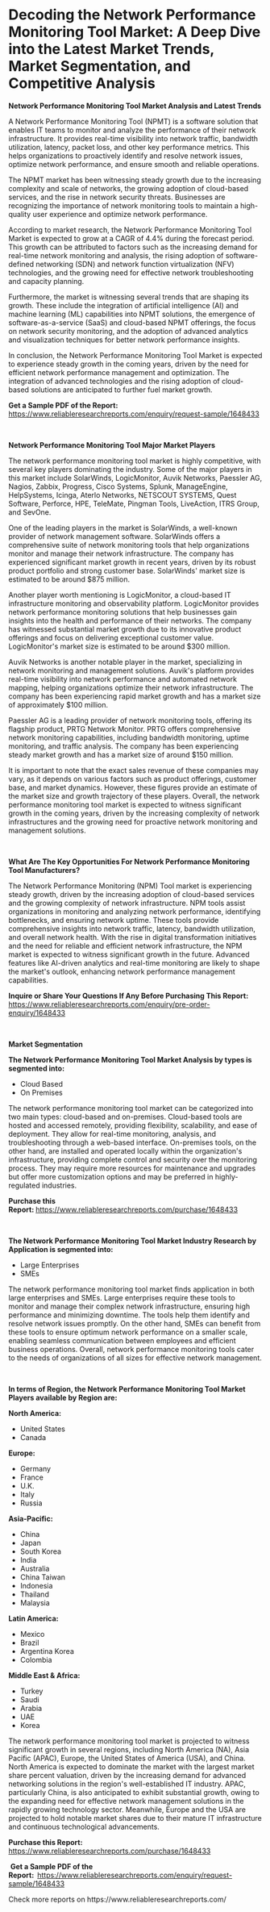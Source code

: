 <p><h1>Decoding the Network Performance Monitoring Tool Market: A Deep Dive into the Latest Market Trends, Market Segmentation, and Competitive Analysis</h1></p><p><strong>Network Performance Monitoring Tool Market Analysis and Latest Trends</strong></p>
<p><p>A Network Performance Monitoring Tool (NPMT) is a software solution that enables IT teams to monitor and analyze the performance of their network infrastructure. It provides real-time visibility into network traffic, bandwidth utilization, latency, packet loss, and other key performance metrics. This helps organizations to proactively identify and resolve network issues, optimize network performance, and ensure smooth and reliable operations.</p><p>The NPMT market has been witnessing steady growth due to the increasing complexity and scale of networks, the growing adoption of cloud-based services, and the rise in network security threats. Businesses are recognizing the importance of network monitoring tools to maintain a high-quality user experience and optimize network performance.</p><p>According to market research, the Network Performance Monitoring Tool Market is expected to grow at a CAGR of 4.4% during the forecast period. This growth can be attributed to factors such as the increasing demand for real-time network monitoring and analysis, the rising adoption of software-defined networking (SDN) and network function virtualization (NFV) technologies, and the growing need for effective network troubleshooting and capacity planning.</p><p>Furthermore, the market is witnessing several trends that are shaping its growth. These include the integration of artificial intelligence (AI) and machine learning (ML) capabilities into NPMT solutions, the emergence of software-as-a-service (SaaS) and cloud-based NPMT offerings, the focus on network security monitoring, and the adoption of advanced analytics and visualization techniques for better network performance insights.</p><p>In conclusion, the Network Performance Monitoring Tool Market is expected to experience steady growth in the coming years, driven by the need for efficient network performance management and optimization. The integration of advanced technologies and the rising adoption of cloud-based solutions are anticipated to further fuel market growth.</p></p>
<p><strong>Get a Sample PDF of the Report:&nbsp;</strong> <a href="https://www.reliableresearchreports.com/enquiry/request-sample/1648433">https://www.reliableresearchreports.com/enquiry/request-sample/1648433</a></p>
<p>&nbsp;</p>
<p><strong>Network Performance Monitoring Tool Major Market Players</strong></p>
<p><p>The network performance monitoring tool market is highly competitive, with several key players dominating the industry. Some of the major players in this market include SolarWinds, LogicMonitor, Auvik Networks, Paessler AG, Nagios, Zabbix, Progress, Cisco Systems, Splunk, ManageEngine, HelpSystems, Icinga, Aterlo Networks, NETSCOUT SYSTEMS, Quest Software, Perforce, HPE, TeleMate, Pingman Tools, LiveAction, ITRS Group, and SevOne.</p><p>One of the leading players in the market is SolarWinds, a well-known provider of network management software. SolarWinds offers a comprehensive suite of network monitoring tools that help organizations monitor and manage their network infrastructure. The company has experienced significant market growth in recent years, driven by its robust product portfolio and strong customer base. SolarWinds' market size is estimated to be around $875 million.</p><p>Another player worth mentioning is LogicMonitor, a cloud-based IT infrastructure monitoring and observability platform. LogicMonitor provides network performance monitoring solutions that help businesses gain insights into the health and performance of their networks. The company has witnessed substantial market growth due to its innovative product offerings and focus on delivering exceptional customer value. LogicMonitor's market size is estimated to be around $300 million.</p><p>Auvik Networks is another notable player in the market, specializing in network monitoring and management solutions. Auvik's platform provides real-time visibility into network performance and automated network mapping, helping organizations optimize their network infrastructure. The company has been experiencing rapid market growth and has a market size of approximately $100 million.</p><p>Paessler AG is a leading provider of network monitoring tools, offering its flagship product, PRTG Network Monitor. PRTG offers comprehensive network monitoring capabilities, including bandwidth monitoring, uptime monitoring, and traffic analysis. The company has been experiencing steady market growth and has a market size of around $150 million.</p><p>It is important to note that the exact sales revenue of these companies may vary, as it depends on various factors such as product offerings, customer base, and market dynamics. However, these figures provide an estimate of the market size and growth trajectory of these players. Overall, the network performance monitoring tool market is expected to witness significant growth in the coming years, driven by the increasing complexity of network infrastructures and the growing need for proactive network monitoring and management solutions.</p></p>
<p>&nbsp;</p>
<p><strong>What Are The Key Opportunities For Network Performance Monitoring Tool Manufacturers?</strong></p>
<p><p>The Network Performance Monitoring (NPM) Tool market is experiencing steady growth, driven by the increasing adoption of cloud-based services and the growing complexity of network infrastructure. NPM tools assist organizations in monitoring and analyzing network performance, identifying bottlenecks, and ensuring network uptime. These tools provide comprehensive insights into network traffic, latency, bandwidth utilization, and overall network health. With the rise in digital transformation initiatives and the need for reliable and efficient network infrastructure, the NPM market is expected to witness significant growth in the future. Advanced features like AI-driven analytics and real-time monitoring are likely to shape the market's outlook, enhancing network performance management capabilities.</p></p>
<p><strong>Inquire or Share Your Questions If Any Before Purchasing This Report:</strong> <a href="https://www.reliableresearchreports.com/enquiry/pre-order-enquiry/1648433">https://www.reliableresearchreports.com/enquiry/pre-order-enquiry/1648433</a></p>
<p>&nbsp;</p>
<p><strong>Market Segmentation</strong></p>
<p><strong>The Network Performance Monitoring Tool Market Analysis by types is segmented into:</strong></p>
<p><ul><li>Cloud Based</li><li>On Premises</li></ul></p>
<p><p>The network performance monitoring tool market can be categorized into two main types: cloud-based and on-premises. Cloud-based tools are hosted and accessed remotely, providing flexibility, scalability, and ease of deployment. They allow for real-time monitoring, analysis, and troubleshooting through a web-based interface. On-premises tools, on the other hand, are installed and operated locally within the organization's infrastructure, providing complete control and security over the monitoring process. They may require more resources for maintenance and upgrades but offer more customization options and may be preferred in highly-regulated industries.</p></p>
<p><strong>Purchase this Report:&nbsp;</strong><a href="https://www.reliableresearchreports.com/purchase/1648433">https://www.reliableresearchreports.com/purchase/1648433</a></p>
<p>&nbsp;</p>
<p><strong>The Network Performance Monitoring Tool Market Industry Research by Application is segmented into:</strong></p>
<p><ul><li>Large Enterprises</li><li>SMEs</li></ul></p>
<p><p>The network performance monitoring tool market finds application in both large enterprises and SMEs. Large enterprises require these tools to monitor and manage their complex network infrastructure, ensuring high performance and minimizing downtime. The tools help them identify and resolve network issues promptly. On the other hand, SMEs can benefit from these tools to ensure optimum network performance on a smaller scale, enabling seamless communication between employees and efficient business operations. Overall, network performance monitoring tools cater to the needs of organizations of all sizes for effective network management.</p></p>
<p>&nbsp;</p>
<p><strong>In terms of Region, the Network Performance Monitoring Tool Market Players available by Region are:</strong></p>
<p>
    <p> <strong> North America: </strong>
        <ul>
            <li>United States</li>
            <li>Canada</li>
        </ul>
        </p> 
    <p> <strong> Europe: </strong>
        <ul>
            <li>Germany</li>
            <li>France</li>
            <li>U.K.</li>
            <li>Italy</li>
            <li>Russia</li>
        </ul>
        </p> 
    <p> <strong> Asia-Pacific: </strong>
        <ul>
            <li>China</li>
            <li>Japan</li>
            <li>South Korea</li>
            <li>India</li>
            <li>Australia</li>
            <li>China Taiwan</li>
            <li>Indonesia</li>
            <li>Thailand</li>
            <li>Malaysia</li>
        </ul>
        </p> 
    <p> <strong> Latin America: </strong>
        <ul>
            <li>Mexico</li>
            <li>Brazil</li>
            <li>Argentina Korea</li>
            <li>Colombia</li>
        </ul>
        </p> 
    <p> <strong> Middle East & Africa: </strong>
        <ul>
            <li>Turkey</li>
            <li>Saudi</li>
            <li>Arabia</li>
            <li>UAE</li>
            <li>Korea</li>
        </ul>
    </p>
    </p>
<p><p>The network performance monitoring tool market is projected to witness significant growth in several regions, including North America (NA), Asia Pacific (APAC), Europe, the United States of America (USA), and China. North America is expected to dominate the market with the largest market share percent valuation, driven by the increasing demand for advanced networking solutions in the region's well-established IT industry. APAC, particularly China, is also anticipated to exhibit substantial growth, owing to the expanding need for effective network management solutions in the rapidly growing technology sector. Meanwhile, Europe and the USA are projected to hold notable market shares due to their mature IT infrastructure and continuous technological advancements.</p></p>
<p><strong>Purchase this Report: </strong><a href="https://www.reliableresearchreports.com/purchase/1648433">https://www.reliableresearchreports.com/purchase/1648433</a></p>
<p>&nbsp;<strong>Get a Sample PDF of the Report:&nbsp;&nbsp;</strong><a href="https://www.reliableresearchreports.com/enquiry/request-sample/1648433">https://www.reliableresearchreports.com/enquiry/request-sample/1648433</a></p>
<p><strong></strong></p>
<p>Check more reports on https://www.reliableresearchreports.com/</p>
